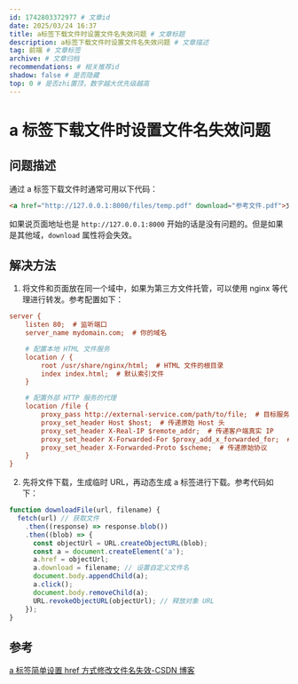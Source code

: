 ```yaml
---
id: 1742803372977 # 文章id
date: 2025/03/24 16:37
title: a标签下载文件时设置文件名失效问题 # 文章标题
description: a标签下载文件时设置文件名失效问题 # 文章描述
tag: 前端 # 文章标签
archive: # 文章归档
recommendations: # 相关推荐id
shadow: false # 是否隐藏
top: 0 # 是否zhi置顶，数字越大优先级越高
---
```


# a 标签下载文件时设置文件名失效问题

## 问题描述

通过 a 标签下载文件时通常可用以下代码：

```html
<a href="http://127.0.0.1:8000/files/temp.pdf" download="参考文件.pdf">文件下载</a>
```

如果说页面地址也是 `http://127.0.0.1:8000` 开始的话是没有问题的。但是如果是其他域，`download` 属性将会失效。

## 解决方法

1. 将文件和页面放在同一个域中，如果为第三方文件托管，可以使用 nginx 等代理进行转发。参考配置如下：

```ini title=nginx.conf
server {
    listen 80;  # 监听端口
    server_name mydomain.com;  # 你的域名

    # 配置本地 HTML 文件服务
    location / {
        root /usr/share/nginx/html;  # HTML 文件的根目录
        index index.html;  # 默认索引文件
    }

    # 配置外部 HTTP 服务的代理
    location /file {
        proxy_pass http://external-service.com/path/to/file;  # 目标服务地址
        proxy_set_header Host $host;  # 传递原始 Host 头
        proxy_set_header X-Real-IP $remote_addr;  # 传递客户端真实 IP
        proxy_set_header X-Forwarded-For $proxy_add_x_forwarded_for;  # 传递客户端真实 IP
        proxy_set_header X-Forwarded-Proto $scheme;  # 传递原始协议
    }
}
```

2. 先将文件下载，生成临时 URL，再动态生成 a 标签进行下载。参考代码如下：

```js
function downloadFile(url, filename) {
  fetch(url) // 获取文件
    .then((response) => response.blob())
    .then((blob) => {
      const objectUrl = URL.createObjectURL(blob);
      const a = document.createElement('a');
      a.href = objectUrl;
      a.download = filename; // 设置自定义文件名
      document.body.appendChild(a);
      a.click();
      document.body.removeChild(a);
      URL.revokeObjectURL(objectUrl); // 释放对象 URL
    });
}
```

## 参考

[a 标签简单设置 href 方式修改文件名失效-CSDN 博客](https://blog.csdn.net/sinat_36728518/article/details/123525637)
